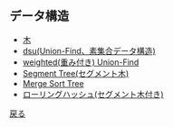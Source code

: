 ## データ構造
- <a href = "">木</a>
- <a href = "structure/dsu.md">dsu(Union-Find、素集合データ構造)</a>
- <a href = "structure/w_dsu.md">weighted(重み付き) Union-Find</a>
- <a href = "">Segment Tree(セグメント木)</a>
- <a href = "">Merge Sort Tree</a>
- <a href = "">ローリングハッシュ(セグメント木付き)</a>

<a href = "e3790b28de80d6536f8e6099af7c0fa0">戻る</a>

